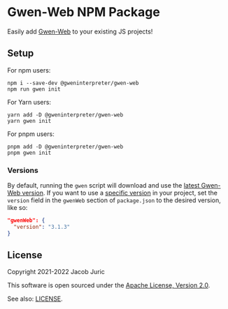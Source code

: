 Gwen-Web NPM Package
====================

Easily add [Gwen-Web](https://github.com/gwen-interpreter/gwen-web) to your
existing JS projects!

Setup
-----
For npm users:
```
npm i --save-dev @gweninterpreter/gwen-web
npm run gwen init
```

For Yarn users:
```
yarn add -D @gweninterpreter/gwen-web
yarn gwen init
```

For pnpm users:
```
pnpm add -D @gweninterpreter/gwen-web
pnpm gwen init
```

### Versions

By default, running the `gwen` script will download and use the [latest Gwen-Web
version](https://github.com/gwen-interpreter/gwen-web/releases/latest). If you
want to use a [specific
version](https://github.com/gwen-interpreter/gwen-web/releases) in your project,
set the `version` field in the `gwenWeb` section of `package.json` to the
desired version, like so:

```json
"gwenWeb": {
  "version": "3.1.3"
}
```

License
-------

Copyright 2021-2022 Jacob Juric

This software is open sourced under the
[Apache License, Version 2.0](http://www.apache.org/licenses/LICENSE-2.0.txt).

See also: [LICENSE](LICENSE).
